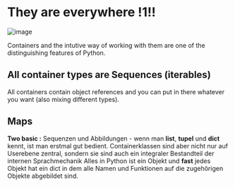 # They are everywhere !1!!

![image](container.jpg)

Containers and the intutive way of working with them are one of the distinguishing features of Python.

## All container types are Sequences (iterables)

All containers contain object references and you can put in there whatever you want (also mixing different types).


## Maps


**Two basic :** Sequenzen und Abbildungen - wenn man **list**,
    **tupel** und **dict** kennt, ist man erstmal gut bedient.
Containerklassen sind aber nicht nur auf Userebene zentral,
    sondern sie sind auch ein integraler Bestandteil der internen
    Sprachmechanik
Alles in Python ist ein Objekt und **fast** jedes Objekt hat
    ein dict in dem alle Namen und Funktionen auf die zugehörigen
    Objekte abgebildet sind.
